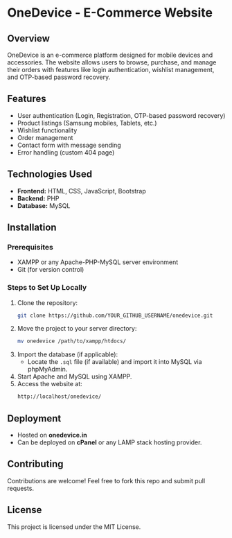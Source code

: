 # OneDevice - E-Commerce Website

## Overview
OneDevice is an e-commerce platform designed for mobile devices and accessories. The website allows users to browse, purchase, and manage their orders with features like login authentication, wishlist management, and OTP-based password recovery.

## Features
- User authentication (Login, Registration, OTP-based password recovery)
- Product listings (Samsung mobiles, Tablets, etc.)
- Wishlist functionality
- Order management
- Contact form with message sending
- Error handling (custom 404 page)

## Technologies Used
- **Frontend:** HTML, CSS, JavaScript, Bootstrap
- **Backend:** PHP
- **Database:** MySQL

## Installation
### Prerequisites
- XAMPP or any Apache-PHP-MySQL server environment
- Git (for version control)

### Steps to Set Up Locally
1. Clone the repository:
   ```sh
   git clone https://github.com/YOUR_GITHUB_USERNAME/onedevice.git
   ```
2. Move the project to your server directory:
   ```sh
   mv onedevice /path/to/xampp/htdocs/
   ```
3. Import the database (if applicable):
   - Locate the `.sql` file (if available) and import it into MySQL via phpMyAdmin.
4. Start Apache and MySQL using XAMPP.
5. Access the website at:
   ```sh
   http://localhost/onedevice/
   ```

## Deployment
- Hosted on **onedevice.in**
- Can be deployed on **cPanel** or any LAMP stack hosting provider.

## Contributing
Contributions are welcome! Feel free to fork this repo and submit pull requests.

## License
This project is licensed under the MIT License.

